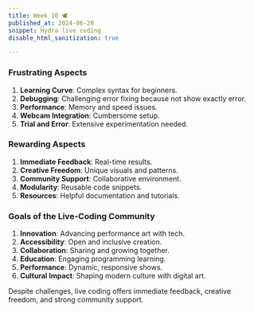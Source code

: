 ```yaml
---
title: Week 10 🕊
published_at: 2024-06-20
snippet: Hydra live coding
disable_html_sanitization: true

---
```


### Frustrating Aspects

1. **Learning Curve**: Complex syntax for beginners.
2. **Debugging**: Challenging error fixing because not show exactly error.
3. **Performance**: Memory and speed issues.
4. **Webcam Integration**: Cumbersome setup.
5. **Trial and Error**: Extensive experimentation needed.

### Rewarding Aspects

1. **Immediate Feedback**: Real-time results.
2. **Creative Freedom**: Unique visuals and patterns.
3. **Community Support**: Collaborative environment.
4. **Modularity**: Reusable code snippets.
5. **Resources**: Helpful documentation and tutorials.

### Goals of the Live-Coding Community

1. **Innovation**: Advancing performance art with tech.
2. **Accessibility**: Open and inclusive creation.
3. **Collaboration**: Sharing and growing together.
4. **Education**: Engaging programming learning.
5. **Performance**: Dynamic, responsive shows.
6. **Cultural Impact**: Shaping modern culture with digital art.

Despite challenges, live coding offers immediate feedback, creative freedom, and strong community support.
